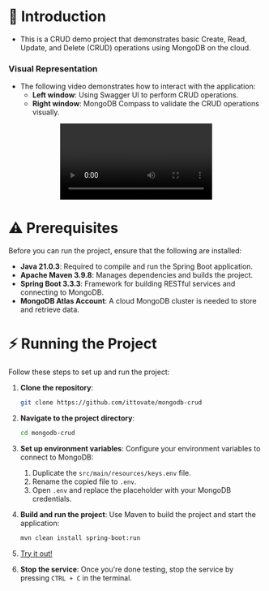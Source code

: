 # 👋 Introduction
- This is a CRUD demo project that demonstrates basic Create, Read, Update, and Delete (CRUD) operations using MongoDB on the cloud.
### Visual Representation
- The following video demonstrates how to interact with the application:
  - **Left window**: Using Swagger UI to perform CRUD operations.
  - **Right window**: MongoDB Compass to validate the CRUD operations visually.

<div align="center">
  <video src=https://github.com/user-attachments/assets/acdd81e7-2e88-430a-88f2-eaa99f9fda67></video>
</div>

# ⚠ Prerequisites
Before you can run the project, ensure that the following are installed:
- **Java 21.0.3**: Required to compile and run the Spring Boot application.
- **Apache Maven 3.9.8**: Manages dependencies and builds the project.
- **Spring Boot 3.3.3**: Framework for building RESTful services and connecting to MongoDB.
- **MongoDB Atlas Account**: A cloud MongoDB cluster is needed to store and retrieve data.

# ⚡ Running the Project
Follow these steps to set up and run the project:

1. **Clone the repository**:
   ```bash
   git clone https://github.com/ittovate/mongodb-crud
   ```
2. **Navigate to the project directory**:
   ```bash
   cd mongodb-crud
   ```
3. **Set up environment variables**:
   Configure your environment variables to connect to MongoDB:
   1. Duplicate the `src/main/resources/keys.env` file.
   2. Rename the copied file to `.env`.
   3. Open `.env` and replace the placeholder with your MongoDB credentials.

4. **Build and run the project**:
   Use Maven to build the project and start the application:
   ```bash
   mvn clean install spring-boot:run
   ```
5. [Try it out!](http://localhost:8080/swagger-ui/index.html)
6. **Stop the service**:
   Once you're done testing, stop the service by pressing `CTRL + C` in the terminal.
